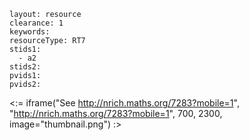 ````
layout: resource
clearance: 1
keywords:
resourceType: RT7
stids1: 
  - a2
stids2:
pvids1:
pvids2:

````

<:= iframe("See http://nrich.maths.org/7283?mobile=1", "http://nrich.maths.org/7283?mobile=1", 700, 2300, image="thumbnail.png") :>

